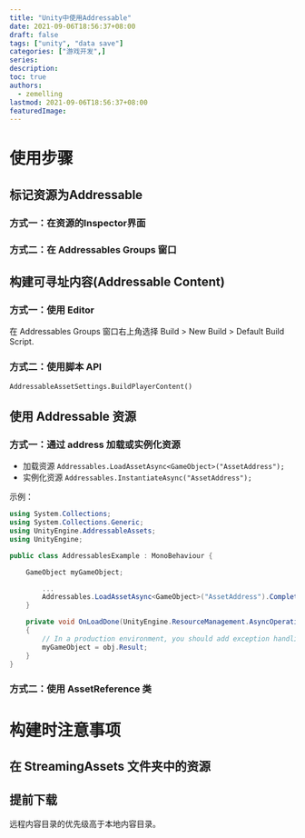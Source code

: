 ```yaml
---
title: "Unity中使用Addressable"
date: 2021-09-06T18:56:37+08:00
draft: false
tags: ["unity", "data save"]
categories: ["游戏开发",]
series:
description:
toc: true
authors:
  - zemelling
lastmod: 2021-09-06T18:56:37+08:00
featuredImage:
---
```


# 使用步骤

## 标记资源为Addressable

### 方式一：在资源的Inspector界面

### 方式二：在 Addressables Groups 窗口

## 构建可寻址内容(Addressable Content)

### 方式一：使用 Editor

在 Addressables Groups 窗口右上角选择 Build > New Build > Default Build Script.

### 方式二：使用脚本 API

`AddressableAssetSettings.BuildPlayerContent()`

## 使用 Addressable 资源

### 方式一：通过 address 加载或实例化资源

* 加载资源 `Addressables.LoadAssetAsync<GameObject>("AssetAddress");`
* 实例化资源 `Addressables.InstantiateAsync("AssetAddress");`

示例：
```c#
using System.Collections;
using System.Collections.Generic;
using UnityEngine.AddressableAssets;
using UnityEngine;

public class AddressablesExample : MonoBehaviour {

    GameObject myGameObject;

        ...
        Addressables.LoadAssetAsync<GameObject>("AssetAddress").Completed += OnLoadDone;
    }

    private void OnLoadDone(UnityEngine.ResourceManagement.AsyncOperations.AsyncOperationHandle<GameObject> obj)
    {
        // In a production environment, you should add exception handling to catch scenarios such as a null result.
        myGameObject = obj.Result;
    }
}

```

### 方式二：使用 AssetReference 类

# 构建时注意事项

## 在 StreamingAssets 文件夹中的资源

## 提前下载

远程内容目录的优先级高于本地内容目录。